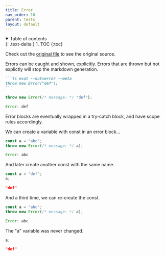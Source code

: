 ```yaml
---
title: Error
nav_order: 10
parent: Tests
layout: default
---
```


<details open markdown="block">
  <summary>
    Table of contents
  </summary>
  {: .text-delta }
1. TOC
{:toc}
</details>

Check out the [original file](https://github.com/lucasavila00/eval-md/tree/main/eval-mds/tests/error.md) to see the original source.

Errors can be caught and shown, explicitly. Errors that are thrown but not explictly will stop the markdown generation.

````md
```ts eval --out=error --meta
throw new Error("def");
```
````

```ts
throw new Error(/* message: */ "def");
```

```js
Error: def
```

Error blocks are eventually wrapped in a try-catch block, and have scope rules accordingly.

We can create a variable with const in an error block...

```ts
const a = "abc";
throw new Error(/* message: */ a);
```

```js
Error: abc
```

And later create another const with the same name.

```ts
const a = "def";
a;
```

```json
"def"
```

And a third time, we can re-create the const.

```ts
const a = "abc";
throw new Error(/* message: */ a);
```

```js
Error: abc
```

The "a" variable was never changed.

```ts
a;
```

```json
"def"
```
